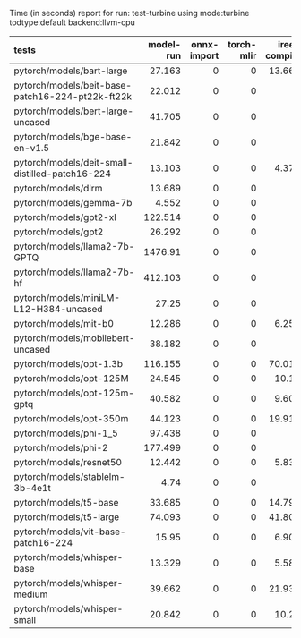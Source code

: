 Time (in seconds) report for run: test-turbine using mode:turbine todtype:default backend:llvm-cpu

| tests                                            |   model-run |   onnx-import |   torch-mlir |   iree-compile |   inference |
|:-------------------------------------------------|------------:|--------------:|-------------:|---------------:|------------:|
| pytorch/models/bart-large                        |      27.163 |             0 |            0 |         13.664 |      21.217 |
| pytorch/models/beit-base-patch16-224-pt22k-ft22k |      22.012 |             0 |            0 |          0     |       0     |
| pytorch/models/bert-large-uncased                |      41.705 |             0 |            0 |          0     |       0     |
| pytorch/models/bge-base-en-v1.5                  |      21.842 |             0 |            0 |          0     |       0     |
| pytorch/models/deit-small-distilled-patch16-224  |      13.103 |             0 |            0 |          4.378 |       0.478 |
| pytorch/models/dlrm                              |      13.689 |             0 |            0 |          0     |       0     |
| pytorch/models/gemma-7b                          |       4.552 |             0 |            0 |          0     |       0     |
| pytorch/models/gpt2-xl                           |     122.514 |             0 |            0 |          0     |       0     |
| pytorch/models/gpt2                              |      26.292 |             0 |            0 |          0     |       0     |
| pytorch/models/llama2-7b-GPTQ                    |    1476.91  |             0 |            0 |          0     |       0     |
| pytorch/models/llama2-7b-hf                      |     412.103 |             0 |            0 |          0     |       0     |
| pytorch/models/miniLM-L12-H384-uncased           |      27.25  |             0 |            0 |          0     |       0     |
| pytorch/models/mit-b0                            |      12.286 |             0 |            0 |          6.255 |       0.476 |
| pytorch/models/mobilebert-uncased                |      38.182 |             0 |            0 |          0     |       0     |
| pytorch/models/opt-1.3b                          |     116.155 |             0 |            0 |         70.013 |      22.079 |
| pytorch/models/opt-125M                          |      24.545 |             0 |            0 |         10.16  |      12.277 |
| pytorch/models/opt-125m-gptq                     |      40.582 |             0 |            0 |          9.602 |      17.849 |
| pytorch/models/opt-350m                          |      44.123 |             0 |            0 |         19.914 |      12.953 |
| pytorch/models/phi-1_5                           |      97.438 |             0 |            0 |          0     |       0     |
| pytorch/models/phi-2                             |     177.499 |             0 |            0 |          0     |       0     |
| pytorch/models/resnet50                          |      12.442 |             0 |            0 |          5.838 |       0.456 |
| pytorch/models/stablelm-3b-4e1t                  |       4.74  |             0 |            0 |          0     |       0     |
| pytorch/models/t5-base                           |      33.685 |             0 |            0 |         14.795 |      19.782 |
| pytorch/models/t5-large                          |      74.093 |             0 |            0 |         41.802 |      43.242 |
| pytorch/models/vit-base-patch16-224              |      15.95  |             0 |            0 |          6.904 |       1.536 |
| pytorch/models/whisper-base                      |      13.329 |             0 |            0 |          5.586 |      15.261 |
| pytorch/models/whisper-medium                    |      39.662 |             0 |            0 |         21.938 |      24.864 |
| pytorch/models/whisper-small                     |      20.842 |             0 |            0 |         10.26  |      25.532 |
